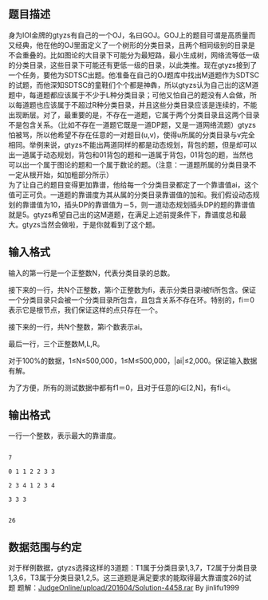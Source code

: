 ## 题目描述

<p>身为IOI金牌的gtyzs有自己的一个OJ，名曰GOJ。GOJ上的题目可谓是高质量而又经典，他在他的OJ里面定义了一个树形的分类目录，且两个相同级别的目录是不会重叠的。比如图论的大目录下可能分为最短路，最小生成树，网络流等低一级的分类目录，这些目录下可能还有更低一级的目录，以此类推。现在gtyzs接到了一个任务，要他为SDTSC出题。他准备在自己的OJ题库中找出M道题作为SDTSC的试题，而他深知SDTSC的童鞋们个个都是神犇，所以gtyzs认为自己出的这M道题中，每道题都应该属于不少于L种分类目录；可他又怕自己的题没有人会做，所以每道题也应该属于不超过R种分类目录，并且这些分类目录应该是连续的，不能出现断层。对了，最重要的是，不存在一道题，它属于两个分类目录且这两个目录不是包含关系。（比如不存在一道题它既是一道DP题，又是一道网络流题）gtyzs怕被骂，所以他希望不存在任意的一对题目(u,v)，使得u所属的分类目录与v完全相同。举例来说，gtyzs不能出两道同样的都是动态规划，背包的题，但是却可以出一道属于动态规划，背包和01背包的题和一道属于背包，01背包的题，当然也可以出一个属于图论的题和一个属于数论的题。（注意：一道题所属的分类目录不一定从根开始，如加粗部分所示）<br> 为了让自己的题目变得更加靠谱，他给每一个分类目录都定了一个靠谱值ai，这个值可正可负。一道题的靠谱度为其从属的分类目录靠谱值的加和。我们假设动态规划的靠谱值为10，插头DP的靠谱值为－5，则一道动态规划插头DP的题的靠谱值就是5。gtyzs希望自己出的这M道题，在满足上述前提条件下，靠谱度总和最大。gtyzs当然会做啦，于是你就看到了这个题。</p>

## 输入格式

<div>
 输入的第一行是一个正整数N，代表分类目录的总数。
</div> 
<div>
 接下来的一行，共N个正整数，第i个正整数为fi，表示分类目录i被fi所包含。保证一个分类目录只会被一个分类目录所包含，且包含关系不存在环。特别的，fi＝0表示它是根节点，我们保证这样的点只存在一个。
</div> 
<div>
 接下来的一行，共N个整数，第i个数表示ai。
</div> 
<div>
 最后一行，三个正整数M,L,R。
</div> 
<div>
 对于100%的数据，1≤N≤500,000，1≤M≤500,000，|ai|≤2,000。保证输入数据有解。
</div> 
<div>
 为了方便，所有的测试数据中都有f1＝0，且对于任意的i∈[2,N]，有fi<i。
</div> 
<p></p>

## 输出格式

<p>一行一个整数，表示最大的靠谱度。</p>

```input1
7
0 1 1 2 2 3 3
2 3 4 1 2 3 4
3 3 3
```
```output1
26
```
## 数据范围与约定

<p>对于样例数据，gtyzs选择这样的3道题：T1属于分类目录1,3,7，T2属于分类目录1,3,6，T3属于分类目录1,2,5。这三道题是满足要求的能取得最大靠谱度26的试题 题解：<a href="https://darkbzoj.cc/JudgeOnline/upload/201604/Solution-4458.rar">JudgeOnline/upload/201604/Solution-4458.rar</a> By jinlifu1999</p>

